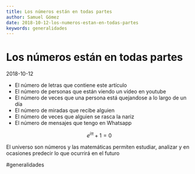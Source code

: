 ```yaml
---
title: Los números están en todas partes
author: Samuel Gómez
date: 2018-10-12-los-numeros-estan-en-todas-partes
keywords: generalidades
---
```


# Los números están en todas partes

2018-10-12

* El número de letras que contiene este artículo
* El número de personas que están viendo un vídeo en youtube
* El número de veces que una persona está quejandose a lo largo de un día
* El número de miradas que recibe alguien
* El número de veces que alguien se rasca la nariz
* El número de mensajes que tengo en Whatsapp

$$e^{i\pi}+1=0$$

El universo son números y las matemáticas permiten estudiar, analizar y en ocasiones predecir lo que ocurrirá en el futuro

#generalidades